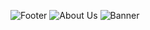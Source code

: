 ![Footer](https://github.com/user-attachments/assets/3cbb1e1f-880a-4db4-885a-472754526312)
![About Us](https://github.com/user-attachments/assets/883cfa0a-5255-4aab-b095-e7f25a0abd0f)
![Banner](https://github.com/user-attachments/assets/f8484541-c1b0-48ab-be8f-45f0c2813ca1)
